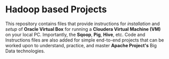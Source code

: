 # Hadoop based Projects

This repository contains files that provide instructions for <i>installation</i> and <i>setup</i> of <b>Oracle Virtual Box</b> for running a <b>Cloudera Virtual Machine (VM)</b> on your local PC. Importantly, the <b>Sqoop</b>, <b>Pig</b>, <b>Hive</b>, etc. Code and Instructions files are also added for simple end-to-end projects that can be worked upon to understand, practice, and master <b>Apache Project's</b> Big Data technologies.
